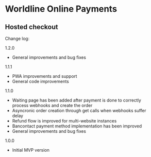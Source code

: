 # Worldline Online Payments

## Hosted checkout

Change log:

1.2.0
- General improvements and bug fixes

1.1.1
- PWA improvements and support
- General code improvements

1.1.0
- Waiting page has been added after payment is done to correctly process webhooks and create the order
- Asyncronic order creation through get calls when webhooks suffer delay
- Refund flow is improved for multi-website instances
- Bancontact payment method implementation has been improved
- General improvements and bug fixes

1.0.0
- Initial MVP version 
